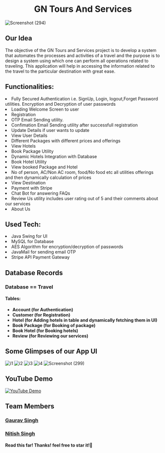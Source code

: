 
<h1 align="center">GN Tours And Services</h1>

![Screenshot (294)](https://user-images.githubusercontent.com/55052983/113834567-98df4100-97a8-11eb-8d74-e8f303cd3093.png)



## Our Idea

The objective of the GN Tours and Services project is to develop a system that automates the processes
and activities of a travel and the purpose is to design a system using which one can perform all operations related to traveling. This application will help in accessing the information related to the travel to the particular destination with great ease.

## Functionalities:

<li>Fully Secured Authentication i.e. SignUp, Login, logout,Forget Password utilities. Encryption and Decryption of user passwords</li>
<li>Loading Welcome Screen to user</li>
<li>Registration</li>
<li>OTP Email Sending utility.</li>
<li>Confimation Email Sending utility after successfull registration</li>
<li>Update Details if user wants to update</li>
<li>View User Details</li>
<li>Different Packages with different prices and offerings</li>
<li>View Hotels</li>
<li>Book Package Utility</li>
<li>Dynamic Hotels Integration with Database</li>
<li>Book Hotel Utility</li>
<li>View booked Package and Hotel</li>
<li>No of person, AC/Non AC room, food/No food etc all utilities offerings and then dynamically calculation of prices</li>
<li>View Destination</li>
<li>Payment with Stripe</li>
<li>Chat Bot for answering FAQs</li>
<li>Review Us utility includes user rating out of 5 and their comments about our services</li>
<li>About Us</li>

## Used Tech:

<li>Java Swing for UI</li>
<li>MySQL for Database</li>
<li>AES Algorithm for encryption/decryption of passwords</li>
<li>JavaMail for sending email OTP</li>
<li>Stripe API Payment Gateway </li>

## Database Records

### Database == Travel

#### Tables:

<ul>
  <li><b>Account (for Authentication)</b></li> 
  <li><b>Customer (for Registration)</b></li>
    <li><b>Hotel (for Adding hotels in table and dynamically fetching them in UI)</b></li>
  <li><b>Book Package (for Booking of package)</b></li>
  <li><b>Book Hotel (for Booking hotels)</b></li>
  <li><b>Review (for Reviewing our services)</b></li>
</ul>



## Some Glimpses of our App UI
![i1](https://user-images.githubusercontent.com/55052983/113833106-e3f85480-97a6-11eb-8e54-0f74d4f5afc9.jpeg)
![i2](https://user-images.githubusercontent.com/55052983/113833138-eb1f6280-97a6-11eb-9840-f02564bd1450.jpeg)
![i3](https://user-images.githubusercontent.com/55052983/113833142-ebb7f900-97a6-11eb-8eea-2322f9b5f5bd.jpeg)
![i4](https://user-images.githubusercontent.com/55052983/113833148-ece92600-97a6-11eb-9b25-6b9d0e69a834.jpeg)
![Screenshot (299)](https://user-images.githubusercontent.com/55052983/113833446-49e4dc00-97a7-11eb-9d80-dd7c9287e6b9.png)


## YouTube Demo

[![YouTube Demo](http://img.youtube.com/vi/qe26kgANEXk/0.jpg)](http://www.youtube.com/watch?v=qe26kgANEXk "JAVA SEMESTER PROJECT || TRAVEL AND TOURISM MANAGEMENT || Full Stack Project")
  


## Team Members
### [Gaurav Singh](https://github.com/gauravsingh9356)
### [Nitish Singh](https://github.com/nitishsingh321) 
#### Read this far! Thanks! feel free to star it!:star_struck:
